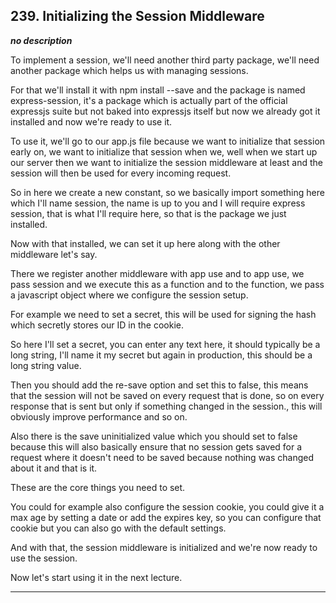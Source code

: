 ## 239. Initializing the Session Middleware

<strong><em>no description</em></strong>

To implement a session, we'll need another third party package, we'll need
another package which helps us with managing sessions. 

For that we'll install it with npm install --save and the package is named
express-session, it's a package which is actually part of the official expressjs
suite but not baked into expressjs itself but now we already got it installed
and now we're ready to use it. 

To use it, we'll go to our app.js file because we want to initialize that
session early on, we want to initialize that session when we, well when we start
up our server then we want to initialize the session middleware at least and the
session will then be used for every incoming request. 

So in here we create a new constant, so we basically import something here which
I'll name session, the name is up to you and I will require express session,
that is what I'll require here, so that is the package we just installed. 

Now with that installed, we can set it up here along with the other middleware
let's say. 

There we register another middleware with app use and to app use, we pass
session and we execute this as a function and to the function, we pass a
javascript object where we configure the session setup. 

For example we need to set a secret, this will be used for signing the hash
which secretly stores our ID in the cookie. 

So here I'll set a secret, you can enter any text here, it should typically be a
long string, I'll name it my secret but again in production, this should be a
long string value. 

Then you should add the re-save option and set this to false, this means that
the session will not be saved on every request that is done, so on every
response that is sent but only if something changed in the session., this will
obviously improve performance and so on. 

Also there is the save uninitialized value which you should set to false because
this will also basically ensure that no session gets saved for a request where
it doesn't need to be saved because nothing was changed about it and that is it.


These are the core things you need to set. 

You could for example also configure the session cookie, you could give it a max
age by setting a date or add the expires key, so you can configure that cookie
but you can also go with the default settings. 

And with that, the session middleware is initialized and we're now ready to use
the session. 

Now let's start using it in the next lecture. 

---